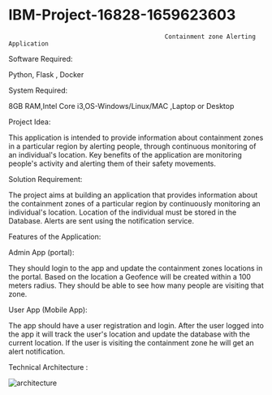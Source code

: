 # IBM-Project-16828-1659623603
                                               Containment zone Alerting Application

Software Required:

Python, Flask , Docker

System Required:

8GB RAM,Intel Core i3,OS-Windows/Linux/MAC ,Laptop or Desktop

Project Idea:

This application is intended to provide information about containment zones in a particular region by alerting people, through continuous monitoring of an individual's location.  Key benefits of the application are monitoring people's activity and alerting them of their safety movements.

Solution Requirement:

The project aims at building an application that provides information about the containment zones of a particular region by continuously monitoring an individual's location. Location of the individual must be stored in the Database. Alerts are sent using the notification service. 


Features of the Application:

Admin App (portal):

They should login to the app and update the containment zones locations in the portal.  Based on the location a Geofence will be created within a 100 meters radius.  They should be able to see how many people are visiting that zone.

User App (Mobile App):

The app should have a user registration and login.  After the user logged into the app it will  track the user's location and update the database with the current location.  If the user is visiting the containment zone he will get an alert notification.


Technical Architecture :

![architecture](https://user-images.githubusercontent.com/115345206/195252156-649f6614-4fc9-48e8-9325-fa28f306bdd2.png)

